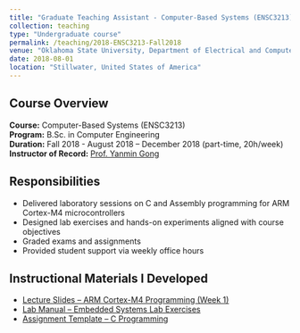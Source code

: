```yaml
---
title: "Graduate Teaching Assistant - Computer-Based Systems (ENSC3213) - Fall 2018"
collection: teaching
type: "Undergraduate course"
permalink: /teaching/2018-ENSC3213-Fall2018
venue: "Oklahoma State University, Department of Electrical and Computer Engineering"
date: 2018-08-01
location: "Stillwater, United States of America"
---
```


## Course Overview

**Course:** Computer-Based Systems (ENSC3213)  
**Program:** B.Sc. in Computer Engineering  
**Duration:** Fall 2018 - August 2018 – December 2018 (part-time, 20h/week)  
**Instructor of Record:** [Prof. Yanmin Gong](https://yanmingong.github.io/)

## Responsibilities

- Delivered laboratory sessions on C and Assembly programming for ARM Cortex-M4 microcontrollers  
- Designed lab exercises and hands-on experiments aligned with course objectives  
- Graded exams and assignments  
- Provided student support via weekly office hours

## Instructional Materials I Developed

- [Lecture Slides – ARM Cortex-M4 Programming (Week 1)](/assets/slides/ensc3213/week1_arm_intro.pdf)
- [Lab Manual – Embedded Systems Lab Exercises](/assets/slides/ensc3213/lab_manual.pdf)
- [Assignment Template – C Programming](/assets/slides/ensc3213/c_assignment_template.zip)
